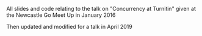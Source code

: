 All slides and code relating to the talk on "Concurrency at Turnitin" given at the Newcastle Go Meet Up in January 2016

Then updated and modified for a talk in April 2019